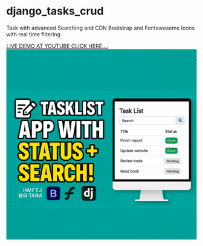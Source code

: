# django_tasks_crud
Task with advanced Searching and CDN Bootstrap and Fontawesome Icons with real time filtering



<a href="https://www.youtube.com/watch?v=PktFxKnfW5Q">
LIVE DEMO AT YOUTUBE CLICK HERE....
  
</a>
<img src="banner.png" />
